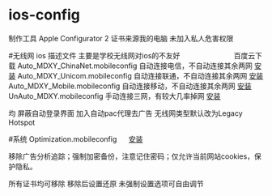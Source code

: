 # ios-config
制作工具
Apple Configurator 2
证书来源我的电脑
未加入私人危害权限

#无线网
ios 描述文件 主要是学校无线网对ios的不友好                            百度云下载
Auto_MDXY_ChinaNet.mobileconfig    自动连接电信，不自动连接其余两网  [安装](https://pan.baidu.com/s/1c251tV6)
Auto_MDXY_Unicom.mobileconfig      自动连接联通，不自动连接其余两网  [安装](https://pan.baidu.com/s/1dFbDgxr)
Auto_MDXY_Mobile.mobileconfig      自动连接移动，不自动连接其余两网  [安装](https://pan.baidu.com/s/1miFuzvM)
UnAuto_MDXY.mobileconfig           手动连接三网，有较大几率掉网      [安装](https://pan.baidu.com/s/1jHPrBwi)

均
屏蔽自动登录界面
加入自动pac代理去广告
无线网类型默认改为Legacy Hotspot


#系统
Optimization.mobileconfig      [安装](https://pan.baidu.com/s/1kVSnHlH)

移除广告分析追踪；强制加密备份，注意记住密码；仅允许当前网站cookies，保护隐私。

所有证书均可移除
移除后设置还原
未强制设置选项可自由调节

